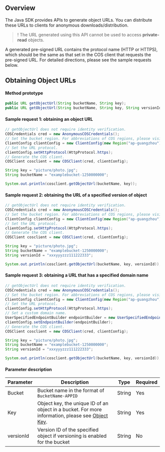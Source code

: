## Overview
The Java SDK provides APIs to generate object URLs. You can distribute these URLs to clients for anonymous downloads/distribution.
>! The URL generated using this API cannot be used to access **private-read** objects.
>
A generated pre-signed URL contains the protocol name (HTTP or HTTPS), which should be the same as that set in the COS client that requests the pre-signed URL. For detailed directions, please see the sample requests below.

## Obtaining Object URLs

#### Method prototype

```java
public URL getObjectUrl(String bucketName, String key);
public URL getObjectUrl(String bucketName, String key, String versionId);
```



#### Sample request 1: obtaining an object URL

```java
// getObjectUrl does not require identity verification.
COSCredentials cred = new AnonymousCOSCredentials();
// Set the bucket region. For abbreviations of COS regions, please visit https://intl.cloud.tencent.com/document/product/436/6224
ClientConfig clientConfig = new ClientConfig(new Region("ap-guangzhou"));
// Set the URL protocol.
clientConfig.setHttpProtocol(HttpProtocol.https);
// Generate the COS client.
COSClient cosclient = new COSClient(cred, clientConfig);

String key = "picture/photo.jpg";
String bucketName = "examplebucket-1250000000";

System.out.println(cosclient.getObjectUrl(bucketName, key));
```

#### Sample request 2: obtaining the URL of a specified version of object

```java
// getObjectUrl does not require identity verification.
COSCredentials cred = new AnonymousCOSCredentials();
// Set the bucket region. For abbreviations of COS regions, please visit https://intl.cloud.tencent.com/document/product/436/6224
ClientConfig clientConfig = new ClientConfig(new Region("ap-guangzhou"));
// Set the URL protocol.
clientConfig.setHttpProtocol(HttpProtocol.https);
// Generate the COS client.
COSClient cosclient = new COSClient(cred, clientConfig);

String key = "picture/photo.jpg";
String bucketName = "examplebucket-1250000000";
String versionId = "xxxyyyzzz111222333";

System.out.println(cosclient.getObjectUrl(bucketName, key, versionId));
```

#### Sample request 3: obtaining a URL that has a specified domain name

```java
// getObjectUrl does not require identity verification.
COSCredentials cred = new AnonymousCOSCredentials();
// Set the bucket region. For abbreviations of COS regions, please visit https://intl.cloud.tencent.com/document/product/436/6224
ClientConfig clientConfig = new ClientConfig(new Region("ap-guangzhou"));
// Set the URL protocol.
clientConfig.setHttpProtocol(HttpProtocol.https);
// Set a custom domain name.
UserSpecifiedEndpointBuilder endpointBuilder = new UserSpecifiedEndpointBuilder("test.endpoint.com", "service.cos.myqcloud.com");
clientConfig.setEndpointBuilder(endpointBuilder);
// Generate the COS client.
COSClient cosclient = new COSClient(cred, clientConfig);

String key = "picture/photo.jpg";
String bucketName = "examplebucket-1250000000";
String versionId = "xxxyyyzzz111222333";

System.out.println(cosclient.getObjectUrl(bucketName, key, versionId));
```

#### Parameter description

| Parameter | Description | Type | Required | 
| --------- | -------------- |---------- | ----------- |
| Bucket | Bucket name in the format of `BucketName-APPID` | String | Yes | 
| Key | Object key, the unique ID of an object in a bucket. For more information, please see [Object Key](https://intl.cloud.tencent.com/document/product/436/13324). | String | Yes | 
| versionId | Version ID of the specified object if versioning is enabled for the bucket | String | No |


